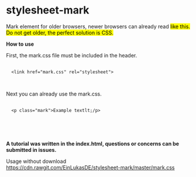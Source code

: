 # stylesheet-mark
Mark element for older browsers, newer browsers can already read <mark> like this. Do not get older, the perfect solution is CSS.

**How to use**

First, the mark.css file must be included in the header.
  
  <pre>
  <code class="language-html">
  &lt;link href="mark.css" rel="stylesheet"&gt;
  </code>
  </pre>
  
Next you can already use the mark.css.

  <pre>
  <code class="language-html">
  &lt;p class="mark"&gt;Example textlt;/p&gt;
  </code>
  </pre>
  
  <br>
   
**A tutorial was written in the index.html, questions or concerns can be submitted in issues.**
   
Usage without download <br>
  https://cdn.rawgit.com/EinLukasDE/stylesheet-mark/master/mark.css
